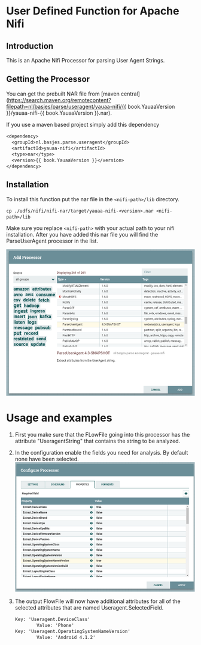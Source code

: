 # User Defined Function for Apache Nifi

## Introduction
This is an Apache Nifi Processor for parsing User Agent Strings.

## Getting the Processor

You can get the prebuilt NAR file from [maven central](https://search.maven.org/remotecontent?filepath=nl/basjes/parse/useragent/yauaa-nifi/{{ book.YauaaVersion }}/yauaa-nifi-{{ book.YauaaVersion }}.nar).

If you use a maven based project simply add this dependency

<pre><code>&lt;dependency&gt;
  &lt;groupId&gt;nl.basjes.parse.useragent&lt;/groupId&gt;
  &lt;artifactId&gt;yauaa-nifi&lt;/artifactId&gt;
  &lt;type&gt;nar&lt;/type&gt;
  &lt;version&gt;{{ book.YauaaVersion }}&lt;/version&gt;
&lt;/dependency&gt;
</code></pre>

## Installation
To install this function put the nar file in the `<nifi-path>/lib` directory.

    cp ./udfs/nifi/nifi-nar/target/yauaa-nifi-<version>.nar <nifi-path>/lib

Make sure you replace `<nifi-path>` with your actual path to your nifi installation.
After you have added this nar file you will find the ParseUserAgent processor in the list.

![Add Processor dialog](UDF-ApacheNifi-Add-Processor.png)

# Usage and examples

1. First you make sure that the FLowFile going into this processor has the attribute "UseragentString" that contains the string to be analyzed.

2. In the configuration enable the fields you need for analysis. By default none have been selected.
   ![Configure Processor dialog](UDF-ApacheNifi-Configure-Processor.png)

3. The output FlowFile will now have additional attributes for all of the selected attributes that are named
   Useragent.SelectedField.
   
       Key: 'Useragent.DeviceClass'
               Value: 'Phone'
       Key: 'Useragent.OperatingSystemNameVersion'
               Value: 'Android 4.1.2'

